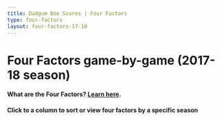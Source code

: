 ```yaml
---
title: Dadgum Box Scores | Four Factors
type: four-factors
layout: four-factors-17-18
---
```


# Four Factors game-by-game (2017-18 season)

#### What are the Four Factors? [Learn here](https://cbbstatshelp.com/four-factors/intro/).

#### Click to a column to sort or view four factors by a specific season